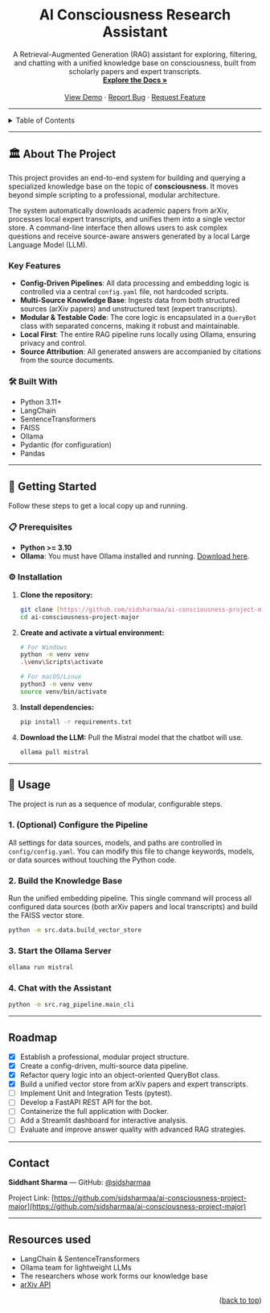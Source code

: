 <div align="center">
  <h1>AI Consciousness Research Assistant</h1>
  <p>
    A Retrieval-Augmented Generation (RAG) assistant for exploring, filtering, and chatting with a unified knowledge base on consciousness, built from scholarly papers and expert transcripts.
    <br />
    <a href="#-about-the-project"><strong>Explore the Docs »</strong></a>
    <br /><br />
    <a href="https://github.com/sidsharmaa/ai-consciousness-project-major">View Demo</a>
    ·
    <a href="https://github.com/sidsharmaa/ai-consciousness-project-major/issues/new?labels=bug&template=bug-report---.md">Report Bug</a>
    ·
    <a href="https://github.com/sidsharmaa/ai-consciousness-project-major/issues/new?labels=enhancement&template=feature-request---.md">Request Feature</a>
  </p>
</div>

---

<details>
  <summary>Table of Contents</summary>
  <ol>
    <li><a href="#-about-the-project">About The Project</a>
      <ul>
        <li><a href="#key-features">Key Features</a></li>
        <li><a href="#-built-with">Built With</a></li>
      </ul>
    </li>
    <li><a href="#-getting-started">Getting Started</a>
      <ul>
        <li><a href="#-prerequisites">Prerequisites</a></li>
        <li><a href="#-installation">Installation</a></li>
      </ul>
    </li>
    <li><a href="#-usage">Usage</a></li>
    <li><a href="#-roadmap">Roadmap</a></li>
    <li><a href="#-contributing">Contributing</a></li>
    <li><a href="#-license">License</a></li>
    <li><a href="#-contact">Contact</a></li>
    <li><a href="#-acknowledgments">Acknowledgments</a></li>
  </ol>
</details>

---

## 🏛️ About The Project

This project provides an end-to-end system for building and querying a specialized knowledge base on the topic of **consciousness**. It moves beyond simple scripting to a professional, modular architecture.

The system automatically downloads academic papers from arXiv, processes local expert transcripts, and unifies them into a single vector store. A command-line interface then allows users to ask complex questions and receive source-aware answers generated by a local Large Language Model (LLM).

### Key Features

* **Config-Driven Pipelines**: All data processing and embedding logic is controlled via a central `config.yaml` file, not hardcoded scripts.
* **Multi-Source Knowledge Base**: Ingests data from both structured sources (arXiv papers) and unstructured text (expert transcripts).
* **Modular & Testable Code**: The core logic is encapsulated in a `QueryBot` class with separated concerns, making it robust and maintainable.
* **Local First**: The entire RAG pipeline runs locally using Ollama, ensuring privacy and control.
* **Source Attribution**: All generated answers are accompanied by citations from the source documents.

### 🛠️ Built With

* Python 3.11+
* LangChain
* SentenceTransformers
* FAISS
* Ollama
* Pydantic (for configuration)
* Pandas

---

## 🚀 Getting Started

Follow these steps to get a local copy up and running.

### 📋 Prerequisites

* **Python >= 3.10**
* **Ollama**: You must have Ollama installed and running. [Download here](https://ollama.com).

### ⚙️ Installation

1.  **Clone the repository:**
    ```bash
    git clone [https://github.com/sidsharmaa/ai-consciousness-project-major.git](https://github.com/sidsharmaa/ai-consciousness-project-major.git)
    cd ai-consciousness-project-major
    ```
2.  **Create and activate a virtual environment:**
    ```bash
    # For Windows
    python -m venv venv
    .\venv\Scripts\activate

    # For macOS/Linux
    python3 -m venv venv
    source venv/bin/activate
    ```
3.  **Install dependencies:**
    ```bash
    pip install -r requirements.txt
    ```
4.  **Download the LLM:**
    Pull the Mistral model that the chatbot will use.
    ```bash
    ollama pull mistral
    ```

---

## 📖 Usage

The project is run as a sequence of modular, configurable steps.

### 1. (Optional) Configure the Pipeline

All settings for data sources, models, and paths are controlled in `config/config.yaml`. You can modify this file to change keywords, models, or data sources without touching the Python code.

### 2. Build the Knowledge Base

Run the unified embedding pipeline. This single command will process all configured data sources (both arXiv papers and local transcripts) and build the FAISS vector store.

```bash
python -m src.data.build_vector_store
```
### 3. Start the Ollama Server

```bash
ollama run mistral
```

### 4. Chat with the Assistant

```bash
python -m src.rag_pipeline.main_cli
```

---

##  Roadmap

* [x] Establish a professional, modular project structure.
* [x] Create a config-driven, multi-source data pipeline.
* [x] Refactor query logic into an object-oriented QueryBot class.
* [x] Build a unified vector store from arXiv papers and expert transcripts.
* [ ] Implement Unit and Integration Tests (pytest).
* [ ] Develop a FastAPI REST API for the bot.
* [ ] Containerize the full application with Docker.
* [ ] Add a Streamlit dashboard for interactive analysis.
* [ ] Evaluate and improve answer quality with advanced RAG strategies.

---


##  Contact

**Siddhant Sharma** — 
GitHub: [@sidsharmaa](https://github.com/sidsharmaa)

Project Link: [https://github.com/sidsharmaa/ai-consciousness-project-major](https://github.com/sidsharmaa/ai-consciousness-project-major)

---

##  Resources used

* LangChain & SentenceTransformers
* Ollama team for lightweight LLMs
* The researchers whose work forms our knowledge base
* [arXiv API](https://arxiv.org/help/api/)

<p align="right">(<a href="#top">back to top</a>)</p>
